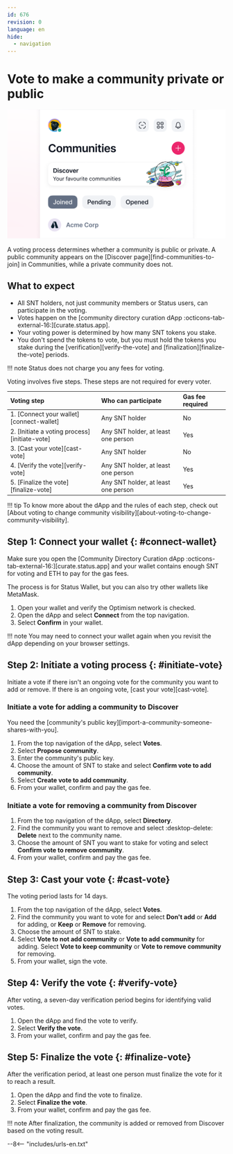```yaml
---
id: 676
revision: 0
language: en
hide:
  - navigation
---
```


# Vote to make a community private or public

![A header image of the Communities section.](./vote-to-make-a-community-private-or-public/676-0-1.png)

A voting process determines whether a community is public or private. A public community appears on the [Discover page][find-communities-to-join] in Communities, while a private community does not.

## What to expect

-  All SNT holders, not just community members or Status users, can participate in the voting.
- Votes happen on the [community directory curation dApp :octicons-tab-external-16:][curate.status.app].
- Your voting power is determined by how many SNT tokens you stake.
- You don't spend the tokens to vote, but you must hold the tokens you stake during the [verification][verify-the-vote] and [finalization][finalize-the-vote] periods.

!!! note
    Status does not charge you any fees for voting.

Voting involves five steps. These steps are not required for every voter.

| Voting step | Who can participate | Gas fee required |
|:---|:---|:---|
| 1. [Connect your wallet][connect-wallet] | Any SNT holder | No |
| 2. [Initiate a voting process][initiate-vote] | Any SNT holder, at least one person | Yes |
| 3. [Cast your vote][cast-vote] | Any SNT holder | No |
| 4. [Verify the vote][verify-vote] | Any SNT holder, at least one person | Yes |
| 5. [Finalize the vote][finalize-vote] | Any SNT holder, at least one person | Yes |

!!! tip
    To know more about the dApp and the rules of each step, check out [About voting to change community visibility][about-voting-to-change-community-visibility].

## Step 1: Connect your wallet {: #connect-wallet}

Make sure you open the [Community Directory Curation dApp :octicons-tab-external-16:][curate.status.app] and your wallet contains enough SNT for voting and ETH to pay for the gas fees.

The process is for Status Wallet, but you can also try other wallets like MetaMask.

1. Open your wallet and verify the Optimism network is checked.
1. Open the dApp and select **Connect** from the top navigation.
1. Select **Confirm** in your wallet.

!!! note
    You may need to connect your wallet again when you revisit the dApp depending on your browser settings.

## Step 2: Initiate a voting process {: #initiate-vote}

Initiate a vote if there isn't an ongoing vote for the community you want to add or remove. If there is an ongoing vote, [cast your vote][cast-vote].

### Initiate a vote for adding a community to Discover

You need the [community's public key][import-a-community-someone-shares-with-you].

1. From the top navigation of the dApp, select **Votes**.
1. Select **Propose community**.
1. Enter the community's public key.
1. Choose the amount of SNT to stake and select **Confirm vote to add community**.
1. Select **Create vote to add community**.
1. From your wallet, confirm and pay the gas fee.

### Initiate a vote for removing a community from Discover

1. From the top navigation of the dApp, select **Directory**.
1. Find the community you want to remove and select :desktop-delete: **Delete** next to the community name.
1. Choose the amount of SNT you want to stake for voting and select **Confirm vote to remove community**.
1. From your wallet, confirm and pay the gas fee.

## Step 3: Cast your vote {: #cast-vote}

The voting period lasts for 14 days.

1. From the top navigation of the dApp, select **Votes**.
1. Find the community you want to vote for and select **Don't add** or **Add** for adding, or **Keep** or **Remove** for removing.
1. Choose the amount of SNT to stake.
1. Select **Vote to not add community** or **Vote to add community** for adding. Select **Vote to keep community** or **Vote to remove community** for removing.
1. From your wallet, sign the vote.

## Step 4: Verify the vote {: #verify-vote}

After voting, a seven-day verification period begins for identifying valid votes.

1. Open the dApp and find the vote to verify.
1. Select **Verify the vote**.
1. From your wallet, confirm and pay the gas fee.

## Step 5: Finalize the vote {: #finalize-vote}

After the verification period, at least one person must finalize the vote for it to reach a result.

1. Open the dApp and find the vote to finalize.
1. Select **Finalize the vote**.
1. From your wallet, confirm and pay the gas fee.

!!! note
    After finalization, the community is added or removed from Discover based on the voting result.

--8<-- "includes/urls-en.txt"
